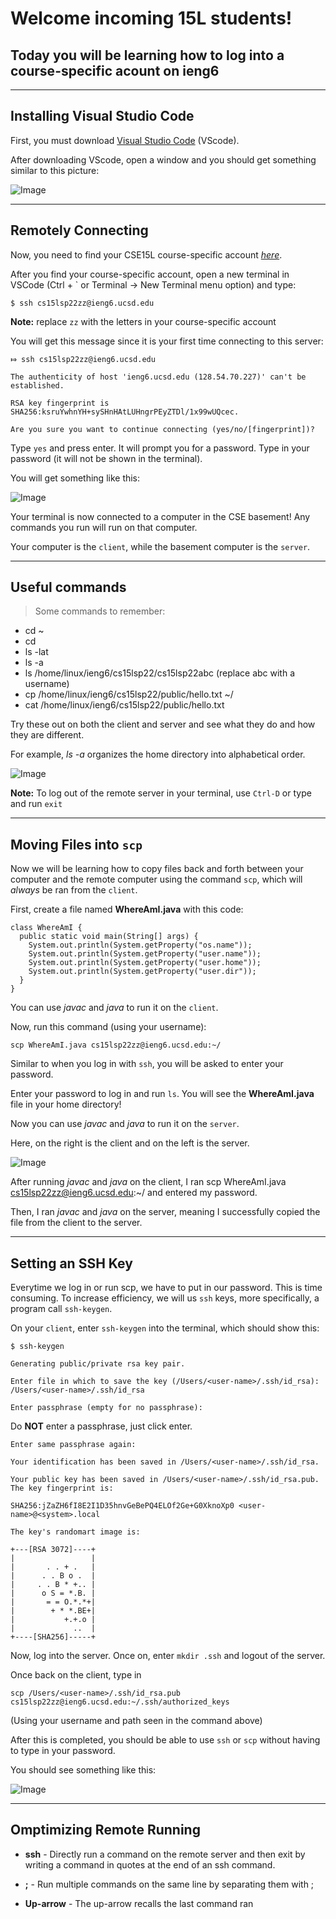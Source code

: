 # Welcome incoming 15L students! 
## Today you will be learning how to log into a course-specific acount on **ieng6**
---
## Installing Visual Studio Code

First, you must download [Visual Studio Code]( https://code.visualstudio.com/) (VScode).

After downloading VScode, open a window and you should get something similar to this picture:

![Image](VScode.png)

---

## **Remotely Connecting**

Now, you need to find your CSE15L course-specific account *[here](https://sdacs.ucsd.edu/~icc/index.php)*.

After you find your course-specific account, open a new terminal in VSCode (Ctrl + ` or Terminal -> New Terminal menu option) and type:

```
$ ssh cs15lsp22zz@ieng6.ucsd.edu
```

**Note:** replace `zz` with the letters in your course-specific account

You will get this message since it is your first time connecting to this server: 

```
⤇ ssh cs15lsp22zz@ieng6.ucsd.edu

The authenticity of host 'ieng6.ucsd.edu (128.54.70.227)' can't be established.

RSA key fingerprint is SHA256:ksruYwhnYH+sySHnHAtLUHngrPEyZTDl/1x99wUQcec.

Are you sure you want to continue connecting (yes/no/[fingerprint])?
```

Type `yes` and press enter. It will prompt you for a password. Type in your password (it will not be shown in the terminal). 

You will get something like this:

![Image](login.png)

Your terminal is now connected to a computer in the CSE basement! Any commands you run will run on that computer. 

Your computer is the `client`, while the basement computer is the `server`.

---

## **Useful commands**

> Some commands to remember:

* cd ~
* cd
* ls -lat
* ls -a
* ls /home/linux/ieng6/cs15lsp22/cs15lsp22abc (replace abc with a username)
* cp /home/linux/ieng6/cs15lsp22/public/hello.txt ~/
* cat /home/linux/ieng6/cs15lsp22/public/hello.txt

Try these out on both the client and server and see what they do and how they are different. 

For example, *ls -a* organizes the home directory into alphabetical order.

![Image](lsa.png)

**Note:** To log out of the remote server in your terminal, use `Ctrl-D` or type and run `exit`

---

## **Moving Files into `scp`**

Now we will be learning how to copy files back and forth between your computer and the remote computer using the command `scp`, which will *always* be ran from the `client`.

First, create a file named **WhereAmI.java** with this code:

```
class WhereAmI {
  public static void main(String[] args) {
    System.out.println(System.getProperty("os.name"));
    System.out.println(System.getProperty("user.name"));
    System.out.println(System.getProperty("user.home"));
    System.out.println(System.getProperty("user.dir"));
  }
}
```

You can use *javac* and *java* to run it on the `client`.

Now, run this command (using your username):
```
scp WhereAmI.java cs15lsp22zz@ieng6.ucsd.edu:~/
```
Similar to when you log in with `ssh`, you will be asked to enter your password. 

Enter your password to log in and run `ls`. You will see the **WhereAmI.java** file in your home directory! 

Now you can use *javac* and *java* to run it on the `server`.

Here, on the right is the client and on the left is the server. 

![Image](scp.png)

After running *javac* and *java* on the client, I ran scp WhereAmI.java cs15lsp22zz@ieng6.ucsd.edu:~/ and entered my password. 

Then, I ran *javac* and *java* on the server, meaning I successfully copied the file from the client to the server.

---

## **Setting an SSH Key**

Everytime we log in or run scp, we have to put in our password. This is time consuming. To increase efficiency, we will us `ssh` keys, more specifically, a program call `ssh-keygen`.

On your `client`, enter `ssh-keygen` into the terminal, which should show this:
```
$ ssh-keygen

Generating public/private rsa key pair.

Enter file in which to save the key (/Users/<user-name>/.ssh/id_rsa): /Users/<user-name>/.ssh/id_rsa

Enter passphrase (empty for no passphrase):
```

Do **NOT** enter a passphrase, just click enter.
```
Enter same passphrase again: 

Your identification has been saved in /Users/<user-name>/.ssh/id_rsa.

Your public key has been saved in /Users/<user-name>/.ssh/id_rsa.pub.
The key fingerprint is:

SHA256:jZaZH6fI8E2I1D35hnvGeBePQ4ELOf2Ge+G0XknoXp0 <user-name>@<system>.local

The key's randomart image is:

+---[RSA 3072]----+
|                 |
|       . . + .   |
|      . . B o .  |
|     . . B * +.. |
|      o S = *.B. |
|       = = O.*.*+|
|        + * *.BE+|
|           +.+.o |
|             ..  |
+----[SHA256]-----+
```
Now, log into the server.
Once on, enter `mkdir .ssh` and logout of the server.

Once back on the client, type in 
```
scp /Users/<user-name>/.ssh/id_rsa.pub cs15lsp22zz@ieng6.ucsd.edu:~/.ssh/authorized_keys
``` 
(Using your username and path seen in the command above)

After this is completed, you should be able to use `ssh` or `scp` without having to type in your password.

You should see something like this:

![Image](nopswd.png)

---

## **Omptimizing Remote Running**

* **ssh** - Directly run a command on the remote server and then exit by writing a command in quotes at the end of an ssh command.

* **;** - Run multiple commands on the same line by separating them with ;

* **Up-arrow** - The up-arrow recalls the last command ran